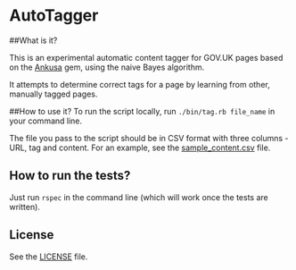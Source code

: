 # AutoTagger

##What is it?

This is an experimental automatic content tagger for GOV.UK pages
based on the [Ankusa](https://github.com/bmuller/ankusa) gem, using
the naive Bayes algorithm.

It attempts to determine correct tags for a page by learning
from other, manually tagged pages.

##How to use it?
To run the script locally, run `./bin/tag.rb file_name` in your
command line.

The file you pass to the script should be in CSV format with
three columns - URL, tag and content. For an example, see the
[sample_content.csv](data/sample_content.csv) file.

## How to run the tests?
Just run `rspec` in the command line (which will work once the
tests are written).

## License
See the [LICENSE](LICENSE) file.
